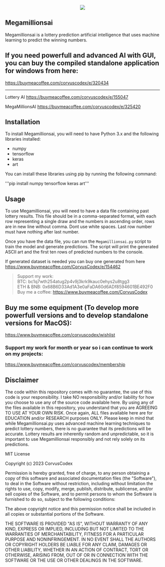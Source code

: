 <p align="center">
  <img src="https://github.com/CorvusCodex/Megamillionsai/blob/main/Megamillionsai.png?raw=true">
</p>

## Megamillionsai

Megamillionsai is a lottery prediction artificial intelligence that uses machine learning to predict the winning numbers.

## If you need powerfull and advanced AI with GUI, you can buy the compiled standalone application for windows from here:
https://buymeacoffee.com/corvuscodex/e/320434

------
Lottery AI
https://buymeacoffee.com/corvuscodex/e/155047

MegaMillionsAI
https://buymeacoffee.com/corvuscodex/e/325420


## Installation

To install Megamillionsai, you will need to have Python 3.x and the following libraries installed:
- numpy
- tensorflow
- keras
- art

You can install these libraries using pip by running the following command:

'''pip install numpy tensorflow keras art'''

## Usage

To use Megamillionsai, you will need to have a data file containing past lottery results. This file should be in a comma-separated format, with each row representing a single draw and the numbers in ascending order, rows are in new line without comma. Dont use white spaces. Last row number must have nothing after last number.

Once you have the data file, you can run the `Megamillionsai.py` script to train the model and generate predictions. The script will print the generated ASCII art and the first ten rows of predicted numbers to the console.

If generated dataset is needed you can buy one generated from here
https://www.buymeacoffee.com/CorvusCodex/e/154462

>Support my work:<br>
>BTC: bc1q7wth254atug2p4v9j3krk9kauc0ehys2u8tgg3<br>
>ETH & BNB: 0x68B6D33Ad1A3e0aFaDA60d6ADf8594601BE492F0<br>
>Buy me a coffee: https://www.buymeacoffee.com/CorvusCodex

## Buy me some equipment (To develop more powerfull versions and to develop standalone versions for MacOS):
https://www.buymeacoffee.com/corvuscodex/wishlist


### Support my work for month or year so i can continue to work on my projects:
https://www.buymeacoffee.com/corvuscodex/membership

## Disclaimer

The code within this repository comes with no guarantee, the use of this code is your responsibility. I take NO responsibility and/or liability for how you choose to use any of the source code available here. By using any of the files available in this repository, you understand that you are AGREEING TO USE AT YOUR OWN RISK. Once again, ALL files available here are for EDUCATION and/or RESEARCH purposes ONLY.
Please keep in mind that while Megamillionsai.py uses advanced machine learning techniques to predict lottery numbers, there is no guarantee that its predictions will be accurate. Lottery results are inherently random and unpredictable, so it is important to use Megamillionsai responsibly and not rely solely on its predictions.


MIT License

Copyright (c) 2023 CorvusCodex

Permission is hereby granted, free of charge, to any person obtaining a copy
of this software and associated documentation files (the "Software"), to deal
in the Software without restriction, including without limitation the rights
to use, copy, modify, merge, publish, distribute, sublicense, and/or sell
copies of the Software, and to permit persons to whom the Software is
furnished to do so, subject to the following conditions:

The above copyright notice and this permission notice shall be included in all
copies or substantial portions of the Software.

THE SOFTWARE IS PROVIDED "AS IS", WITHOUT WARRANTY OF ANY KIND, EXPRESS OR
IMPLIED, INCLUDING BUT NOT LIMITED TO THE WARRANTIES OF MERCHANTABILITY,
FITNESS FOR A PARTICULAR PURPOSE AND NONINFRINGEMENT. IN NO EVENT SHALL THE
AUTHORS OR COPYRIGHT HOLDERS BE LIABLE FOR ANY CLAIM, DAMAGES OR OTHER
LIABILITY, WHETHER IN AN ACTION OF CONTRACT, TORT OR OTHERWISE, ARISING FROM,
OUT OF OR IN CONNECTION WITH THE SOFTWARE OR THE USE OR OTHER DEALINGS IN THE
SOFTWARE.

